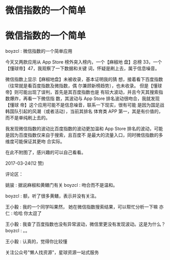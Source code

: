 # 微信指数的一个简单

# 微信指数的一个简单

boyzcl : 微信指数的一个简单应用

今天又两款应用从 App Store 榜外突入榜内，一个【麻椒地 盘】总榜 33，一个【懂球帝】47，我观察了一下数据和关键 词，怀疑是刷上去，属于信息噪音。

微信指数上显示【麻椒地盘】未被收录，基本证明我的猜 想，接着看下百度指数（往常就是看百度指数及微指数，偶 尔兼顾新榜趋势），也未收录。 但是【懂球帝】则可能出现了误判，首先是其百度指数也是 有较大波动，并且今天其搜索指数爆炸，再看一下微信指 数，其波动与 App Store 排名波动很吻合，我就发现【懂球 帝】这个应用可能不是信息噪音，联系一下现实，很有可能 是因为国足战韩国队引起的风潮（或者活动），当前其排名 体育类 APP 第一，其是有价值的，而不是单纯刷上去的。

我发现微信指数的波动比百度指数的波动更加温和 App Store 排名的波动，可能是因为百度指数仅来自于搜索，且百度不 是最大的流量入口，同时微信指数的多维度可能保证其更吻 合实际。

在此不附图了，感兴趣的可以自己看看。

2017-03-24(12 赞)

评论区：

姚骏 : 据说麻椒和黄鳝门有关 boyzcl : 吻合而不是温和。

boyzcl : 额，听了很多黄鳝，表示并没有关注。

王小毅 : 我的一个同学叫果然， 她在微信指数搜索结果，可以帮忙分析一下嘛 亦仁 : 哈哈 你太逗了

王小毅 : 我查了百度指数也没有异常波动，微信里更没有发现波动。这是为什么？ boyzcl : 。。

王小毅 : 认真的，觉得你比较懂

关注公众号"懒人找资源"，星球资源一站式服务